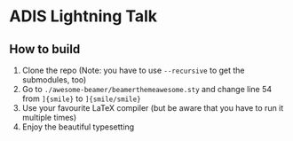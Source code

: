 # ADIS Lightning Talk

## How to build
1. Clone the repo (Note: you have to use `--recursive` to get the submodules, too)
2. Go to `./awesome-beamer/beamerthemeawesome.sty` and change line 54 from `]{smile}` to `]{smile/smile}`
3. Use your favourite LaTeX compiler (but be aware that you have to run it multiple times)
4. Enjoy the beautiful typesetting
